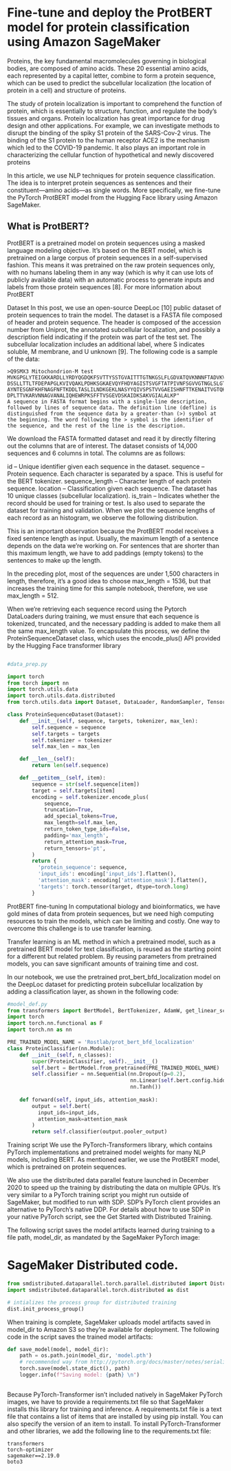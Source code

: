 
# Fine-tune and deploy the ProtBERT model for protein classification using Amazon SageMaker

Proteins, the key fundamental macromolecules governing in biological bodies, are composed of amino acids. These 20 essential amino acids, each represented by a capital letter, combine to form a protein sequence, which can be used to predict the subcellular localization (the location of protein in a cell) and structure of proteins.

The study of protein localization is important to comprehend the function of protein, which is essentially to structure, function, and regulate the body’s tissues and organs. Protein localization has great importance for drug design and other applications. For example, we can investigate methods to disrupt the binding of the spiky S1 protein of the SARS-Cov-2 virus. The binding of the S1 protein to the human receptor ACE2 is the mechanism which led to the COVID-19 pandemic. It also plays an important role in characterizing the cellular function of hypothetical and newly discovered proteins

In this article, we use NLP techniques for protein sequence classification. The idea is to interpret protein sequences as sentences and their constituent—amino acids—as single words. More specifically, we fine-tune the PyTorch ProtBERT model from the Hugging Face library using Amazon SageMaker.

## What is ProtBERT?
ProtBERT is a pretrained model on protein sequences using a masked language modeling objective. It’s based on the BERT model, which is pretrained on a large corpus of protein sequences in a self-supervised fashion. This means it was pretrained on the raw protein sequences only, with no humans labeling them in any way (which is why it can use lots of publicly available data) with an automatic process to generate inputs and labels from those protein sequences [8]. For more information about ProtBERT


Dataset
In this post, we use an open-source DeepLoc [10] public dataset of protein sequences to train the model. The dataset is a FASTA file composed of header and protein sequence. The header is composed of the accession number from Uniprot, the annotated subcellular localization, and possibly a description field indicating if the protein was part of the test set. The subcellular localization includes an additional label, where S indicates soluble, M membrane, and U unknown [9]. The following code is a sample of the data:
```
>Q9SMX3 Mitochondrion-M test
MVKGPGLYTEIGKKARDLLYRDYQGDQKFSVTTYSSTGVAITTTGTNKGSLFLGDVATQVKNNNFTADVKVST
DSSLLTTLTFDEPAPGLKVIVQAKLPDHKSGKAEVQYFHDYAGISTSVGFTATPIVNFSGVVGTNGLSLGTDV
AYNTESGNFKHFNAGFNFTKDDLTASLILNDKGEKLNASYYQIVSPSTVVGAEISHNFTTKENAITVGTQHAL>
DPLTTVKARVNNAGVANALIQHEWRPKSFFTVSGEVDSKAIDKSAKVGIALALKP"
A sequence in FASTA format begins with a single-line description, followed by lines of sequence data. The definition line (defline) is distinguished from the sequence data by a greater-than (>) symbol at the beginning. The word following the > symbol is the identifier of the sequence, and the rest of the line is the description.
```

We download the FASTA formatted dataset and read it by directly filtering out the columns that are of interest. The dataset consists of 14,000 sequences and 6 columns in total. The columns are as follows:

id – Unique identifier given each sequence in the dataset.
sequence – Protein sequence. Each character is separated by a space. This is useful for the BERT tokenizer.
sequence_length – Character length of each protein sequence.
location – Classification given each sequence. The dataset has 10 unique classes (subcellular localization).
is_train – Indicates whether the record should be used for training or test. Is also used to separate the dataset for training and validation.
When we plot the sequence lengths of each record as an histogram, we observe the following distribution.


This is an important observation because the ProtBERT model receives a fixed sentence length as input. Usually, the maximum length of a sentence depends on the data we’re working on. For sentences that are shorter than this maximum length, we have to add paddings (empty tokens) to the sentences to make up the length.

In the preceding plot, most of the sequences are under 1,500 characters in length, therefore, it’s a good idea to choose max_length = 1536, but that increases the training time for this sample notebook, therefore, we use max_length = 512.

When we’re retrieving each sequence record using the Pytorch DataLoaders during training, we must ensure that each sequence is tokenized, truncated, and the necessary padding is added to make them all the same max_length value. To encapsulate this process, we define the ProteinSequenceDataset class, which uses the encode_plus() API provided by the Hugging Face transformer library


```python

#data_prep.py

import torch
from torch import nn
import torch.utils.data
import torch.utils.data.distributed
from torch.utils.data import Dataset, DataLoader, RandomSampler, TensorDataset

class ProteinSequenceDataset(Dataset):
    def __init__(self, sequence, targets, tokenizer, max_len):
        self.sequence = sequence
        self.targets = targets
        self.tokenizer = tokenizer
        self.max_len = max_len

    def __len__(self):
        return len(self.sequence)

    def __getitem__(self, item):
        sequence = str(self.sequence[item])
        target = self.targets[item]
        encoding = self.tokenizer.encode_plus(
            sequence,
            truncation=True,
            add_special_tokens=True,
            max_length=self.max_len,
            return_token_type_ids=False,
            padding='max_length',
            return_attention_mask=True,
            return_tensors='pt',
        )
        return {
          'protein_sequence': sequence,
          'input_ids': encoding['input_ids'].flatten(),
          'attention_mask': encoding['attention_mask'].flatten(),
          'targets': torch.tensor(target, dtype=torch.long)
        }
```

ProtBERT fine-tuning
In computational biology and bioinformatics, we have gold mines of data from protein sequences, but we need high computing resources to train the models, which can be limiting and costly. One way to overcome this challenge is to use transfer learning.

Transfer learning is an ML method in which a pretrained model, such as a pretrained BERT model for text classification, is reused as the starting point for a different but related problem. By reusing parameters from pretrained models, you can save significant amounts of training time and cost.

In our notebook, we use the pretrained prot_bert_bfd_localization model on the DeepLoc dataset for predicting protein subcellular localization by adding a classification layer, as shown in the following code:

```python 
#model_def.py
from transformers import BertModel, BertTokenizer, AdamW, get_linear_schedule_with_warmup
import torch
import torch.nn.functional as F
import torch.nn as nn

PRE_TRAINED_MODEL_NAME = 'Rostlab/prot_bert_bfd_localization'
class ProteinClassifier(nn.Module):
    def __init__(self, n_classes):
        super(ProteinClassifier, self).__init__()
        self.bert = BertModel.from_pretrained(PRE_TRAINED_MODEL_NAME)
        self.classifier = nn.Sequential(nn.Dropout(p=0.2),
                                        nn.Linear(self.bert.config.hidden_size, n_classes),
                                        nn.Tanh())
        
    def forward(self, input_ids, attention_mask):
        output = self.bert(
          input_ids=input_ids,
          attention_mask=attention_mask
        )
        return self.classifier(output.pooler_output)

```


Training script
We use the PyTorch-Transformers library, which contains PyTorch implementations and pretrained model weights for many NLP models, including BERT. As mentioned earlier, we use the ProtBERT model, which is pretrained on protein sequences.

We also use the distributed data parallel feature launched in December 2020 to speed up the training by distributing the data on multiple GPUs. It’s very similar to a PyTorch training script you might run outside of SageMaker, but modified to run with SDP. SDP’s PyTorch client provides an alternative to PyTorch’s native DDP. For details about how to use SDP in your native PyTorch script, see the Get Started with Distributed Training.

The following script saves the model artifacts learned during training to a file path, model_dir, as mandated by the SageMaker PyTorch image:

# SageMaker Distributed code.

```python 
from smdistributed.dataparallel.torch.parallel.distributed import DistributedDataParallel as DDP
import smdistributed.dataparallel.torch.distributed as dist

# intializes the process group for distributed training
dist.init_process_group()
```

When training is complete, SageMaker uploads model artifacts saved in model_dir to Amazon S3 so they’re available for deployment. The following code in the script saves the trained model artifacts:

```python 
def save_model(model, model_dir):
    path = os.path.join(model_dir, 'model.pth')
    # recommended way from http://pytorch.org/docs/master/notes/serialization.html
    torch.save(model.state_dict(), path)
    logger.info(f"Saving model: {path} \n")
    
```

Because PyTorch-Transformer isn’t included natively in SageMaker PyTorch images, we have to provide a requirements.txt file so that SageMaker installs this library for training and inference. A requirements.txt file is a text file that contains a list of items that are installed by using pip install. You can also specify the version of an item to install. To install PyTorch-Transformer and other libraries, we add the following line to the requirements.txt file:

```
transformers
torch-optimizer
sagemaker==2.19.0
boto3
```
